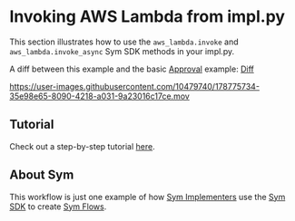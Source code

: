# Invoking AWS Lambda from impl.py
This section illustrates how to use the `aws_lambda.invoke` and `aws_lambda.invoke_async` Sym SDK methods in your impl.py.

A diff between this example and the basic [Approval](../approvals) example: [Diff](https://github.com/symopsio/examples/compare/1c17b3267ae2364ed6d30cbc747f3aa30856aecb...81312a21b0adc0bc4e6e66b8b0e0f4b3d59438a5)

https://user-images.githubusercontent.com/10479740/178775734-35e98e65-8090-4218-a031-9a23016c17ce.mov

## Tutorial

Check out a step-by-step tutorial [here](https://docs.symops.com/docs/enabling-aws-lambda-in-the-sdk).

## About Sym

This workflow is just one example of how [Sym Implementers](https://docs.symops.com/docs/sym-for-implementers) use the [Sym SDK](https://docs.symops.com/docs) to create [Sym Flows](https://docs.symops.com/docs/flows).

